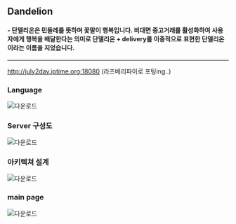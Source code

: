 ## Dandelion 
#### - 단델리온은 민들레를 뜻하며 꽃말이 행복입니다. 비대면 중고거래를 활성화하여 사용자에게 행복을 배달한다는 의미로 단델리온 + delivery를 이중적으로 표현한 단델리온이라는 이름을 지었습니다.
---
http://july2day.iptime.org:18080 (라즈베리파이로 포팅ing..)

### Language

![다운로드](https://user-images.githubusercontent.com/64762165/106982494-90b65580-67a7-11eb-883b-188ab7573bf9.png)

### Server 구성도

![다운로드](https://user-images.githubusercontent.com/64762165/106982498-92801900-67a7-11eb-9cf5-d1afabe3d035.png)

### 아키텍쳐 설계

![다운로드](https://user-images.githubusercontent.com/64762165/106982499-92801900-67a7-11eb-83da-5dee85138e16.png)

### main page

![다운로드](https://user-images.githubusercontent.com/64762165/106982496-91e78280-67a7-11eb-832c-db3332a9c45a.png)
